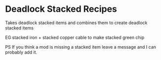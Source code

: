 # Deadlock Stacked Recipes

Takes deadlock stacked items and combines them to create deadlock stacked items

EG stacked iron + stacked copper cable to make stacked green chip


PS      If you think a mod is missing a stacked item leave a message and I can probably add it.
